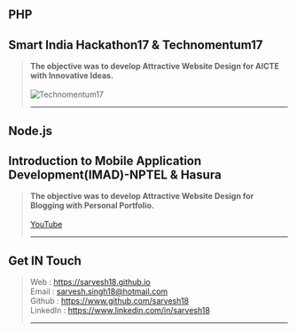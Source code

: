 PHP
---
Smart India Hackathon17 & Technomentum17
----------------------------------------
>**The objective was to develop Attractive Website Design for AICTE with Innovative Ideas.**
><br>
><br>
>![Technomentum17](https://github.com/Sarvesh18/WebApp/blob/master/AICTE%20(SmartIndiaHackathon17%20%26%20Technomentum17)/Technomentum17.jpg)
><hr>

Node.js
-------
Introduction to Mobile Application Development(IMAD)-NPTEL & Hasura
-------------------------------------------------------------------
>**The objective was to develop Attractive Website Design for Blogging with Personal Portfolio.**
><br>
><br>
>[YouTube](https://www.youtube.com/watch?v=zlQFir4VW7U)
><hr>

Get IN Touch 
------------
>Web : https://sarvesh18.github.io <br>
>Email : sarvesh.singh18@hotmail.com <br>
>Github : https://www.github.com/sarvesh18 <br>
>LinkedIn : https://www.linkedin.com/in/sarvesh18 <br>
><hr>